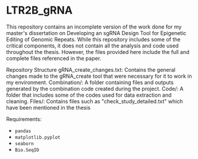 # LTR2B_gRNA
This repository contains an incomplete version of the work done for my master's dissertation on Developing an sgRNA Design Tool for Epigenetic Editing of Genomic Repeats. While this repository includes some of the critical components, it does not contain all the analysis and code used throughout the thesis. However, the files provided here include the full and complete files referenced in the paper.

Repository Structure
gRNA_create_changes.txt: Contains the general changes made to the gRNA_create tool that were necessary for it to work in my environment.
Combination/: A folder containing files and outputs generated by the combination code created during the project.
Code/: A folder that includes some of the codes used for data extraction and cleaning.
Files/: Contains files such as "check_study_detailed.txt" which have been mentioned in the thesis

Requirements:
- `pandas`
- `matplotlib.pyplot`
- `seaborn`
- `Bio.SeqIO`
